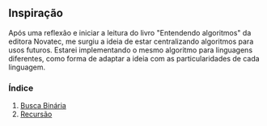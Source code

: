 ## Inspiração

Após uma reflexão e iniciar a leitura do livro "Entendendo algoritmos" da editora Novatec, me surgiu a ideia de estar centralizando algoritmos para usos futuros.
Estarei implementando o mesmo algoritmo para linguagens diferentes, como forma de adaptar a ideia com as particularidades de cada linguagem.

### Índice

1. [Busca Binária](./descriptions/binary-search.md)
2. [Recursão](./descriptions/recursion.md)